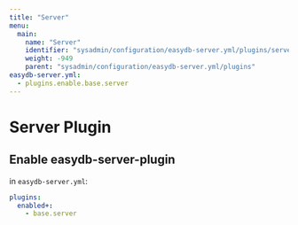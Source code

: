 ```yaml
---
title: "Server"
menu:
  main:
    name: "Server"
    identifier: "sysadmin/configuration/easydb-server.yml/plugins/server"
    weight: -949
    parent: "sysadmin/configuration/easydb-server.yml/plugins"
easydb-server.yml:
  - plugins.enable.base.server
---
```


# Server Plugin

## Enable easydb-server-plugin

in `easydb-server.yml`:

```yaml
plugins:
  enabled+:
    - base.server
```